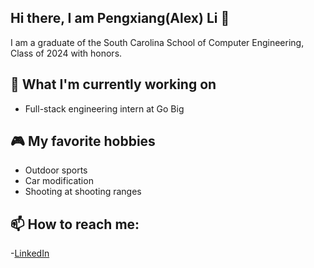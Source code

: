 ## Hi there, I am Pengxiang(Alex) Li 👋


I am a graduate of the South Carolina School of Computer Engineering, Class of 2024 with honors.

## 🔭 What I'm currently working on
- Full-stack engineering intern at Go Big

## 🎮 My favorite hobbies
- Outdoor sports
- Car modification
- Shooting at shooting ranges 

## 📫 How to reach me:
-[LinkedIn](https://www.linkedin.com/in/pengxiang-alex-li-54309125a)

